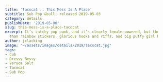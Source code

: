 ```yaml
---
title: 'Tacocat :: This Mess Is A Place'
subtitle: Sub Pop &bull; released 2019-05-03
category: details
publishDate: '2019-05-08'
slug: this-mess-is-a-place-tacocat
excerpt: It’s catchy pop punk, and it’s clearly female-powered, but there’s more here
  than rainbow stickers, glorious hooks and riffs, and big puffy girl handwriting.
author: jclacking
image: "~/assets/images/details/2019/tacocat.jpg"
tags:
- Cub
- Dressy Bessy
- Veruca Salt
- Tacocat
- Sub Pop
---
```


